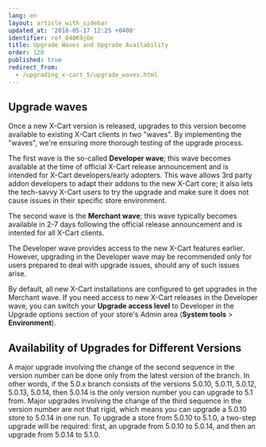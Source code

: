 ```yaml
---
lang: en
layout: article_with_sidebar
updated_at: '2018-05-17 12:25 +0400'
identifier: ref_040K9jOe
title: Upgrade Waves and Upgrade Availability
order: 120
published: true
redirect_from:
  - /upgrading_x-cart_5/upgrade_waves.html
---
```

## Upgrade waves

Once a new X-Cart version is released, upgrades to this version become available to existing X-Cart clients in two "waves". By implementing the "waves", we're ensuring more thorough testing of the upgrade process.

The first wave is the so-called **Developer wave**; this wave becomes available at the time of official X-Cart release announcement and is intended for X-Cart developers/early adopters. This wave allows 3rd party addon developers to adapt their addons to the new X-Cart core; it also lets the tech-savvy X-Cart users to try the upgrade and make sure it does not cause issues in their specific store environment.

The second wave is the **Merchant wave**; this wave typically becomes available in 2-7 days following the official release announcement and is intented for all X-Cart clients. 

The Developer wave provides access to the new X-Cart features earlier. However, upgrading in the Developer wave may be recommended only for users prepared to deal with upgrade issues, should any of such issues arise. 

By default, all new X-Cart installations are configured to get upgrades in the Merchant wave. If you need access to new X-Cart releases in the Developer wave, you can switch your **Upgrade access level** to  Developer in the Upgrade options section of your store's Admin area (**System tools** > **Environment**).

## Availability of Upgrades for Different Versions

A major upgrade involving the change of the second sequence in the version number can be done only from the latest version of the branch. In other words, if the 5.0.x branch consists of the versions 5.0.10, 5.0.11, 5.0.12, 5.0.13, 5.0.14, then 5.0.14 is the only version number you can upgrade to 5.1 from. Major upgrades involving the change of the third sequence in the version number are not that rigid, which means you can upgrade a 5.0.10 store to 5.0.14 in one run. To upgrade a store from 5.0.10 to 5.1.0, a two-step upgrade will be required: first, an upgrade from 5.0.10 to 5.0.14, and then an upgrade from 5.0.14 to 5.1.0.
